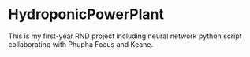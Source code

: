 # HydroponicPowerPlant
This is my first-year RND project including neural network python script collaborating with Phupha Focus and Keane.
